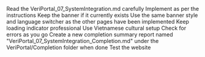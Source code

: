 Read the VeriPortal_07_SystemIntegration.md carefully
Implement as per the instructions
Keep the banner if it currently exists
Use the same banner style and language switcher as the other pages have been implemented
Keep loading indicator professional
Use Vietnamese cultural setup
Check for errors as you go
Create a new completion summary report named "VeriPortal_07_SystemIntegration_Completion.md" under the VeriPortal/Completion folder when done
Test the website
